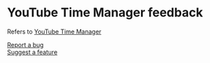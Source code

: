 # YouTube Time Manager feedback
Refers to [YouTube Time Manager](https://chromewebstore.google.com/detail/youtube-time-manager/fpoooibdndpjcnoodfionoeakeojdjaj)

[Report a bug](https://github.com/avi12/youtube-time-manager/issues/new?labels=bug&template=bug_report.yml&title=%5BBug%5D+)  
[Suggest a feature](https://github.com/avi12/youtube-time-manager/issues/new?labels=enhancement&template=feature_request.yml&title=%5BSuggestion%5D+)
